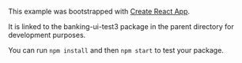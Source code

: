 This example was bootstrapped with [Create React App](https://github.com/facebook/create-react-app).

It is linked to the banking-ui-test3 package in the parent directory for development purposes.

You can run `npm install` and then `npm start` to test your package.
